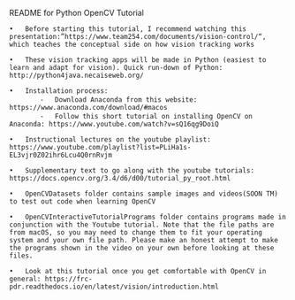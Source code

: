 README for Python OpenCV Tutorial

	•	Before starting this tutorial, I recommend watching this presentation:”https://www.team254.com/documents/vision-control/“, which teaches the conceptual side on how vision tracking works

	•	These vision tracking apps will be made in Python (easiest to learn and adapt for vision). Quick run-down of Python: http://python4java.necaiseweb.org/

	•	Installation process:
			⁃	Download Anaconda from this website: https://www.anaconda.com/download/#macos
			⁃	Follow this short tutorial on installing OpenCV on Anaconda: https://www.youtube.com/watch?v=sQ16qg9DoiQ

	•	Instructional lectures on the youtube playlist: https://www.youtube.com/playlist?list=PLiHa1s-EL3vjr0Z02ihr6Lcu4Q0rnRvjm

	•	Supplementary text to go along with the youtube tutorials: https://docs.opencv.org/3.4/d6/d00/tutorial_py_root.html

	•	OpenCVDatasets folder contains sample images and videos(SOON TM) to test out code when learning OpenCV

	•	OpenCVInteractiveTutorialPrograms folder contains programs made in conjunction with the Youtube tutorial. Note that the file paths are from macOS, so you may need to change them to fit your operating system and your own file path. Please make an honest attempt to make the programs shown in the video on your own before looking at these files. 

	•	Look at this tutorial once you get comfortable with OpenCV in general: https://frc-pdr.readthedocs.io/en/latest/vision/introduction.html
